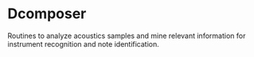 # Dcomposer
Routines to analyze acoustics samples and mine relevant information for instrument recognition and note identification.
